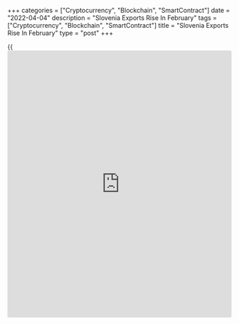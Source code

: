 +++
categories = ["Cryptocurrency", "Blockchain", "SmartContract"]
date = "2022-04-04"
description = "Slovenia Exports Rise In February"
tags = ["Cryptocurrency", "Blockchain", "SmartContract"]
title = "Slovenia Exports Rise In February"
type = "post"
+++

{{<iframe id="large-banner" src="https://www.bounty.group/#slide=11.0" width="100%" height="600" scrolling="no" style="border: 0px solid rgb(216, 221, 230); border-radius: 3px;">}}

Slovenia trade balance registered a deficit in February as imports rose
faster than exports, figures from the statistical office showed on
Monday.

Exports grew 18.7 percent year-on-year in February and imports surged
50.3 percent.

The trade deficit was EUR 617.79 million in February.

The result can be attributed to larger trade with EU Member States as
well as with non-member countries, the agency said.

For the first two months of the year, exports rose 19.3 percent and
imports gained 50.8 percent. Trade deficit was EUR 1.0 billion.

For comments and feedback [contact](https://www.playgroundfx.com/contact/): editorial@rtt[news](https://www.letsplayfx.com/blog/forex-news-website/).com

[Economic News][1]

 **What parts of the world are seeing the best (and worst) economic
performances lately? Click[here][2] to check out our [Econ Scorecard][2]
and find out! See up-to-the-moment [ranking](https://www.playgroundfx.com/blog/crypto-exchange-ranking/)s for the best and worst
performers in [GDP][2], [unemployment rate][3], [inflation][4] and much
more.**

   1. www.rtt[news](https://www.letsplayfx.com/blog/forex-news-website/).com/Content/EconomicNews.aspx
   2. www.rtt[news](https://www.letsplayfx.com/blog/forex-news-website/).com/economic-scorecard/world-rank/GDP/highest-performance.aspx
   3. www.rtt[news](https://www.letsplayfx.com/blog/forex-news-website/).com/economic-scorecard/world-rank/unemployment-rate/lowest-performance.aspx
   4. www.rtt[news](https://www.letsplayfx.com/blog/forex-news-website/).com/economic-scorecard/world-rank/CPI/highest-performance.aspx